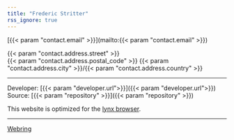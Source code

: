 ```yaml
---
title: "Frederic Stritter"
rss_ignore: true
---
```

[{{< param "contact.email" >}}](mailto:{{< param "contact.email" >}})  

{{< param "contact.address.street" >}}  
{{< param "contact.address.postal_code" >}} {{< param "contact.address.city" >}}/{{< param "contact.address.country" >}}

---

Developer: [{{< param "developer.url">}}]({{< param "developer.url">}})  
Source: [{{< param "repository" >}}]({{< param "repository" >}})  

This website is optimized for the [lynx browser](https://lynx.browser.org/).

---

[Webring](/webring/)
